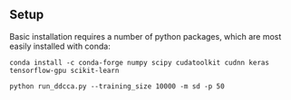 ## Setup

Basic installation requires a number of python packages, which are most easily installed with conda:

```
conda install -c conda-forge numpy scipy cudatoolkit cudnn keras tensorflow-gpu scikit-learn
```

```
python run_ddcca.py --training_size 10000 -m sd -p 50
```
